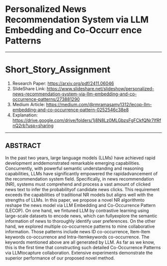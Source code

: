 # Personalized News Recommendation System via LLM Embedding and Co-Occurr ence Patterns
---
# Short_Story_Assignment
1. Research Paper: https://arxiv.org/pdf/2411.06046
2. SlideShare Link: https://www.slideshare.net/slideshow/personalized-news-recommendation-system-via-llm-embedding-and-co-occurrence-patterns/273881290
3. Medium Article: https://medium.com/@rmramasamy1312/lecop-llm-embedding-and-co-occurrence-pattern-0252546c38e8
4. Explanation: https://drive.google.com/drive/folders/1j8N8Lz0MLGbzsFgFCkfQNr7IfRfnQ2rb?usp=sharing 
---
## ABSTRACT
In the past two years, large language models (LLMs) have achieved rapid development anddemonstrated remarkable emerging capabilities. Concurrently, with powerful semantic
understanding and reasoning capabilities, LLMs have significantly empowered the rapidadvancement of the recommendation system field. Specifically, in news recommendation (NR), systems must comprehend and process a vast amount of clicked news text to infer the probabilityof candidate news clicks. This requirement exceeds the capabilities of traditional NR models but
aligns well with the strengths of LLMs. In this paper, we propose a novel NR algorithmto reshape
the news model via LLM Embedding and Co-Occurrence Pattern (LECOP). On one hand, we
fintuned LLM by contrastive learning using large-scale datasets to encode news, which can fullyexplore the semantic information of news to thoroughly identify user preferences. On the other
hand, we explored multiple co-occurrence patterns to mine collaborative information. Those
patterns include news ID co-occurrence, Item-Item keywords co-occurrence and Intra-Itemkeywords co-occurrence. The keywords mentioned above are all generated by LLM. As far as we
know, this is the first time that constructing such detailed Co-Occurrence Patterns via LLMtocapture collaboration. Extensive experiments demonstrate the superior performance of our
proposed novel method.

